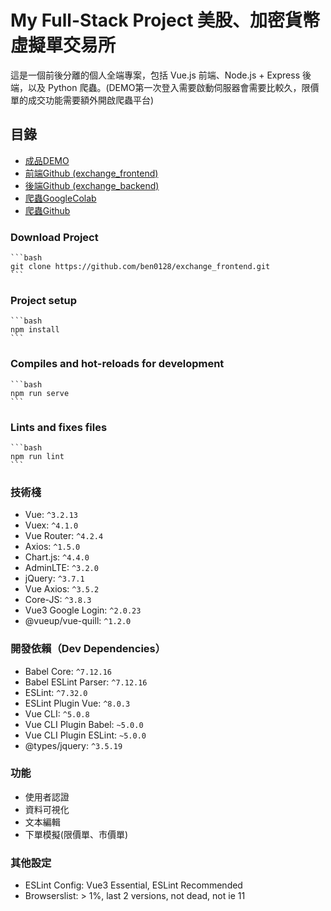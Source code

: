 # My Full-Stack Project 美股、加密貨幣虛擬單交易所

這是一個前後分離的個人全端專案，包括 Vue.js 前端、Node.js + Express 後端，以及 Python 爬蟲。(DEMO第一次登入需要啟動伺服器會需要比較久，限價單的成交功能需要額外開啟爬蟲平台)

## 目錄
- [成品DEMO](https://exchange-frontend-tawny.vercel.app/auth)
- [前端Github (exchange_frontend)](https://github.com/ben0128/exchange_frontend)
- [後端Github (exchange_backend)](https://github.com/ben0128/exchange_backend)
- [爬蟲GoogleColab](https://colab.research.google.com/drive/1cfoT5yzU5TuJWoFqGBXCzgMgZubXIN8g?usp=sharing)
- [爬蟲Github](https://github.com/ben0128/exchange_webhook)

### Download Project
    ```bash
    git clone https://github.com/ben0128/exchange_frontend.git
    ```
### Project setup
    ```bash
    npm install
    ```

### Compiles and hot-reloads for development
    ```bash
    npm run serve
    ```

### Lints and fixes files
    ```bash
    npm run lint
    ```
### 技術棧

- Vue: `^3.2.13`
- Vuex: `^4.1.0`
- Vue Router: `^4.2.4`
- Axios: `^1.5.0`
- Chart.js: `^4.4.0`
- AdminLTE: `^3.2.0`
- jQuery: `^3.7.1`
- Vue Axios: `^3.5.2`
- Core-JS: `^3.8.3`
- Vue3 Google Login: `^2.0.23`
- @vueup/vue-quill: `^1.2.0`

### 開發依賴（Dev Dependencies）

- Babel Core: `^7.12.16`
- Babel ESLint Parser: `^7.12.16`
- ESLint: `^7.32.0`
- ESLint Plugin Vue: `^8.0.3`
- Vue CLI: `^5.0.8`
- Vue CLI Plugin Babel: `~5.0.0`
- Vue CLI Plugin ESLint: `~5.0.0`
- @types/jquery: `^3.5.19`

### 功能

- 使用者認證
- 資料可視化
- 文本編輯
- 下單模擬(限價單、市價單)



### 其他設定

- ESLint Config: Vue3 Essential, ESLint Recommended
- Browserslist: > 1%, last 2 versions, not dead, not ie 11
